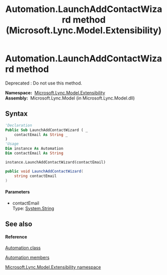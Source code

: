 ﻿---
title: Automation.LaunchAddContactWizard method  (Microsoft.Lync.Model.Extensibility)
TOCTitle: 'LaunchAddContactWizard method '
ms:assetid: M:Microsoft.Lync.Model.Extensibility.Automation.LaunchAddContactWizard(System.String)_DI_3_UC_OCS14MrefLyncWPF
ms:mtpsurl: https://msdn.microsoft.com/en-us/library/microsoft.lync.model.extensibility.automation.launchaddcontactwizard(v=office.15)
ms:contentKeyID: 48592717
ms.date: 07/28/2014
mtps_version: v=office.15
f1_keywords:
- Microsoft.Lync.Model.Extensibility.Automation.LaunchAddContactWizard
dev_langs:
- CSharp
- JScript
- VB
- other
---

# Automation.LaunchAddContactWizard method

Deprecated : Do not use this method.

**Namespace:**  [Microsoft.Lync.Model.Extensibility](microsoft-lync-model-extensibility-namespace_2.md)  
**Assembly:**  Microsoft.Lync.Model (in Microsoft.Lync.Model.dll)

## Syntax

``` vb
'Declaration
Public Sub LaunchAddContactWizard ( _
    contactEmail As String _
)
'Usage
Dim instance As Automation
Dim contactEmail As String

instance.LaunchAddContactWizard(contactEmail)
```

``` csharp
public void LaunchAddContactWizard(
    string contactEmail
)
```

#### Parameters

  - contactEmail  
    Type: [System.String](http://msdn2.microsoft.com/en-us/library/s1wwdcbf)  

## See also

#### Reference

[Automation class](automation-class-microsoft-lync-model-extensibility_2.md)

[Automation members](automation-members-microsoft-lync-model-extensibility_2.md)

[Microsoft.Lync.Model.Extensibility namespace](microsoft-lync-model-extensibility-namespace_2.md)

